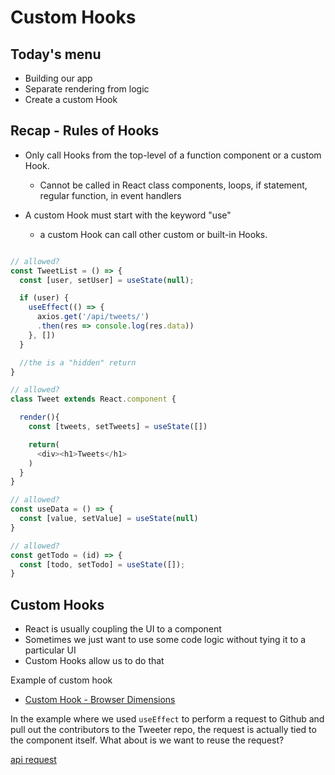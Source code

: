 # Custom Hooks

## Today's menu

- Building our app
- Separate rendering from logic
- Create a custom Hook

## Recap - Rules of Hooks

- Only call Hooks from the top-level of a function component or a custom Hook.

  - Cannot be called in React class components, loops, if statement, regular function, in event handlers

- A custom Hook must start with the keyword "use"

  - a custom Hook can call other custom or built-in Hooks.

```js

// allowed?
const TweetList = () => {
  const [user, setUser] = useState(null);

  if (user) {
    useEffect(() => {
      axios.get('/api/tweets/')
      .then(res => console.log(res.data))
    }, [])
  }

  //the is a "hidden" return
}

// allowed?
class Tweet extends React.component {

  render(){
    const [tweets, setTweets] = useState([])

    return(
      <div><h1>Tweets</h1>
    )
  }
}

// allowed?
const useData = () => {
  const [value, setValue] = useState(null)
}

// allowed?
const getTodo = (id) => {
  const [todo, setTodo] = useState([]);
}

```

## Custom Hooks

- React is usually coupling the UI to a component
- Sometimes we just want to use some code logic without tying it to a particular UI
- Custom Hooks allow us to do that

Example of custom hook

- [Custom Hook - Browser Dimensions](https://codesandbox.io/s/custom-hooks-exercise-browser-dimensions-j80xw)

In the example where we used `useEffect` to perform a request to Github and pull out the contributors to the Tweeter repo, the request is actually tied to the component itself. What about is we want to reuse the request?

[api request](https://codesandbox.io/s/api-request-customhook-exercise-pnje8)
